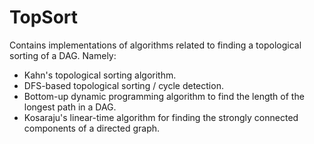 # TopSort

Contains implementations of algorithms related to finding a topological sorting of a DAG.  Namely:
- Kahn's topological sorting algorithm.
- DFS-based topological sorting / cycle detection.
- Bottom-up dynamic programming algorithm to find the length of the longest path in a DAG.  
- Kosaraju's linear-time algorithm for finding the strongly connected components of a directed graph.
